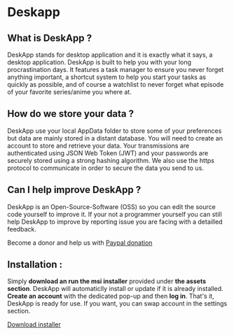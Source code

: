# Deskapp

What is DeskApp ?
------

DeskApp stands for desktop application and it is exactly what it says, 
a desktop application. DeskApp is built to help you with your long procrastination days.
It features a task manager to ensure you never forget anything important, 
a shortcut system to help you start your tasks as quickly as possible, 
and of course a watchlist to never forget what episode of your favorite series/anime you where at.


How do we store your data ?
------

DeskApp use your local AppData folder to store some of your preferences but data are mainly stored in a distant database.
You will need to create an account to store and retrieve your data.
Your transmissions are authenticated using JSON Web Token (JWT) and your passwords are securely stored using a strong hashing algorithm. 
We also use the https protocol to communicate in order to secure the data you send to us.

Can I help improve DeskApp ?
------

DeskApp is an Open-Source-Software (OSS) so you can edit the source code yourself to improve it.
If your not a programmer yourself you can still help DeskApp to improve by reporting issue you are facing with a detailled feedback.

Become a donor and help us with [Paypal donation](https://www.paypal.com/cgi-bin/webscr?cmd=_s-xclick&hosted_button_id=JD6AHXBX3QKHW&source=url)

Installation : 
------

Simply **download an run the msi installer** provided under **the assets section**. DeskApp will automaticlly install or update if it is already installed.
**Create an account** with the dedicated pop-up and then **log in**. That's it, DeskApp is ready for use. If you want, you can swap account in the settings section.

[Download installer](../../releases)
